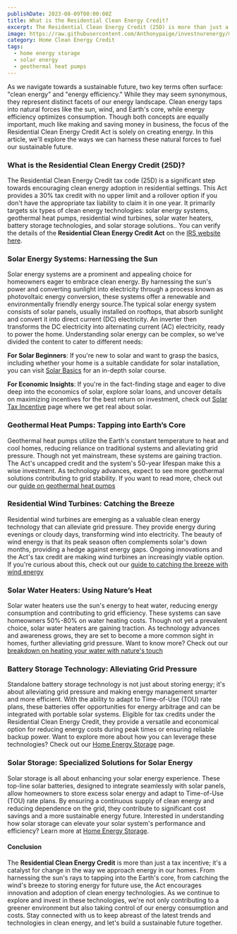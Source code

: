 ```yaml
---
publishDate: 2023-08-09T00:00:00Z
title: What is the Residential Clean Energy Credit?
excerpt: The Residential Clean Energy Credit (25D) is more than just a tax incentive; it's a catalyst for change in the way we approach energy in our homes
image: https://raw.githubusercontent.com/Anthonypaige/investnurenergy/main/public/images/cover-art/HCE-1-cover-art.jpg?token=GHSAT0AAAAAACIEYNMJTLKITWB7YJN3QFO2ZIU4IUA
category: Home Clean Energy Credit
tags:
  - home energy storage
  - solar energy
  - geothermal heat pumps
---
```


As we navigate towards a sustainable future, two key terms often surface: "clean energy" and "energy efficiency." While they may seem synonymous, they represent distinct facets of our energy landscape. Clean energy taps into natural forces like the sun, wind, and Earth's core, while energy efficiency optimizes consumption. Though both concepts are equally important, much like making and saving money in business, the focus of the Residential Clean Energy Credit Act is solely on creating energy. In this article, we'll explore the ways we can harness these natural forces to fuel our sustainable future.

### **What is the Residential Clean Energy Credit (25D)?**

The Residential Clean Energy Credit tax code (25D) is a significant step towards encouraging clean energy adoption in residential settings. This Act provides a 30% tax credit with no upper limit and a rollover option if you don't have the appropriate tax liability to claim it in one year. It primarily targets six types of clean energy technologies: solar energy systems, geothermal heat pumps, residential wind turbines, solar water heaters, battery storage technologies, and solar storage solutions.. You can verify the details of the **Residential Clean Energy Credit Act** on the [IRS website here](https://www.irs.gov/credits-deductions/residential-clean-energy-credit).

### **Solar Energy Systems: Harnessing the Sun**

Solar energy systems are a prominent and appealing choice for homeowners eager to embrace clean energy. By harnessing the sun's power and converting sunlight into electricity through a process known as photovoltaic energy conversion, these systems offer a renewable and environmentally friendly energy source.The typical solar energy system consists of solar panels, usually installed on rooftops, that absorb sunlight and convert it into direct current (DC) electricity. An inverter then transforms the DC electricity into alternating current (AC) electricity, ready to power the home.
Understanding solar energy can be complex, so we've divided the content to cater to different needs:

**For Solar Beginners**: If you're new to solar and want to grasp the basics, including whether your home is a suitable candidate for solar installation, you can visit [Solar Basics](GoSolar.FYi) for an in-depth solar course.

**For Economic Insights**: If you're in the fact-finding stage and eager to dive deep into the economics of solar, explore solar loans, and uncover details on maximizing incentives for the best return on investment, check out [Solar Tax Incentive](SolarTaxIncentive.com) page where we get real about solar.

### **Geothermal Heat Pumps: Tapping into Earth’s Core**

Geothermal heat pumps utilize the Earth's constant temperature to heat and cool homes, reducing reliance on traditional systems and alleviating grid pressure. Though not yet mainstream, these systems are gaining traction. The Act's uncapped credit and the system's 50-year lifespan make this a wise investment. As technology advances, expect to see more geothermal solutions contributing to grid stability. If you want to read more, check out our [guide on geothermal heat pumps](**https://app.stackbit.com/studio/64d6608f12525200bdbe6a49#/geothermal-energy/**)

### **Residential Wind Turbines: Catching the Breeze**

Residential wind turbines are emerging as a valuable clean energy technology that can alleviate grid pressure. They provide energy during evenings or cloudy days, transforming wind into electricity. The beauty of wind energy is that its peak season often complements solar's down months, providing a hedge against energy gaps. Ongoing innovations and the Act's tax credit are making wind turbines an increasingly viable option. If you're curious about this, check out our [guide to catching the breeze with wind energy](https://app.stackbit.com/studio/64d6608f12525200bdbe6a49#/blog/catching-a-second-wind:-the-rise-of-residential-wind-turbines/)

### **Solar Water Heaters: Using Nature’s Heat**

Solar water heaters use the sun's energy to heat water, reducing energy consumption and contributing to grid efficiency. These systems can save homeowners 50%-80% on water heating costs. Though not yet a prevalent choice, solar water heaters are gaining traction. As technology advances and awareness grows, they are set to become a more common sight in homes, further alleviating grid pressure. Want to know more? Check out our [breakdown on heating your water with nature's touch](https://app.stackbit.com/studio/64d6608f12525200bdbe6a49#/blog/solar-water-heaters:-a-sustainable-solution-for-your-home/)

### **Battery Storage Technology: Alleviating Grid Pressure**

Standalone battery storage technology is not just about storing energy; it's about alleviating grid pressure and making energy management smarter and more efficient. With the ability to adapt to Time-of-Use (TOU) rate plans, these batteries offer opportunities for energy arbitrage and can be integrated with portable solar systems. Eligible for tax credits under the Residential Clean Energy Credit, they provide a versatile and economical option for reducing energy costs during peak times or ensuring reliable backup power. Want to explore more about how you can leverage these technologies? Check out our [Home Energy Storage](http://www.home-energystorage.com) page.

### **Solar Storage: Specialized Solutions for Solar Energy**

Solar storage is all about enhancing your solar energy experience. These top-line solar batteries, designed to integrate seamlessly with solar panels, allow homeowners to store excess solar energy and adapt to Time-of-Use (TOU) rate plans. By ensuring a continuous supply of clean energy and reducing dependence on the grid, they contribute to significant cost savings and a more sustainable energy future. Interested in understanding how solar storage can elevate your solar system's performance and efficiency? Learn more at [Home Energy Storage](http://www.home-energystorage.com).

#### **Conclusion**

The **Residential Clean Energy Credit** is more than just a tax incentive; it's a catalyst for change in the way we approach energy in our homes. From harnessing the sun's rays to tapping into the Earth's core, from catching the wind's breeze to storing energy for future use, the Act encourages innovation and adoption of clean energy technologies. As we continue to explore and invest in these technologies, we're not only contributing to a greener environment but also taking control of our energy consumption and costs. Stay connected with us to keep abreast of the latest trends and technologies in clean energy, and let's build a sustainable future together.
